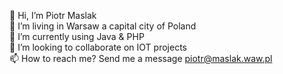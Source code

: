 👋 Hi, I’m Piotr Maslak  
👀 I’m living in Warsaw a capital city of Poland  
🌱 I’m currently using Java & PHP  
💞️ I’m looking to collaborate on IOT projects  
📫 How to reach me? Send me a message piotr@maslak.waw.pl  

<!---
piotr-maslak/piotr-maslak is a ✨ special ✨ repository because its `README.md` (this file) appears on your GitHub profile.
You can click the Preview link to take a look at your changes.
--->
